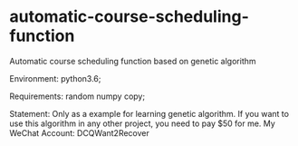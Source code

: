 # automatic-course-scheduling-function
Automatic course scheduling function based on genetic algorithm

Environment: 
python3.6;

Requirements: 
random numpy copy;

Statement:
Only as a example for learning genetic algorithm.
If you want to use this algorithm in any other project, you need to pay $50 for me.
My WeChat Account: DCQWant2Recover
